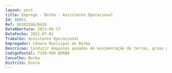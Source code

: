 ```yaml
--- 
layout: post
title: Emprego - Borba - Assistente Operacional
Id: 88051
Ref: OE202106/0428
DataAbertura: 2021-06-17
DataFecho: 2021-07-01
Trabalho: Assistente Operacional
Empregador: Câmara Municipal de Borba
Descricao: Conduzir máquinas pesadas de movimentação de terras, gruas ou veículos destinados à limpeza urbana ou recolha de lixo  Manobrar sistemas hidráulicos ou mecânicos das viaturas  Conduzir, eventualmente, outras viaturas ligeiras ou pesadas  Assegurar todas as ações necessárias ao bom funcionamento dos serviços que necessitem a sua colaboração.
CodigoPostal: 7150-999 BORBA
Concelho: Borba
Distrito: Évora
--- 
```

